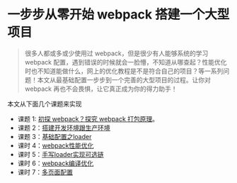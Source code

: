 # 一步步从零开始 webpack 搭建一个大型项目

> 很多人都或多或少使用过 webpack，但是很少有人能够系统的学习 webpack 配置，遇到错误的时候就会一脸懵，不知道从哪查起？性能优化时也不知道能做什么，网上的优化教程是不是符合自己的项目？等一系列问题！本文从最基础配置一步步到一个完善的大型项目的过程。让你对 webpack 再也不会畏惧，让它真正成为你的得力助手！

本文从下面几个课题来实现

- 课题 1: [初探 webpack？探究 webpack 打包原理](./docs/课时1.md)。
- 课题 2：[搭建开发环境跟生产环境](./docs/课时2.md)
- 课题 3：[基础配置之loader](./docs/课时3.md)
- 课时 4：[webpack性能优化](./docs/课时4.md)
- 课时 5：[手写loader实现可选链](./docs/课时5.md)
- 课时 6：[webpack编译优化](./docs/课时6.md)
- 课时 7：[多页面配置](./docs/课时7.md)